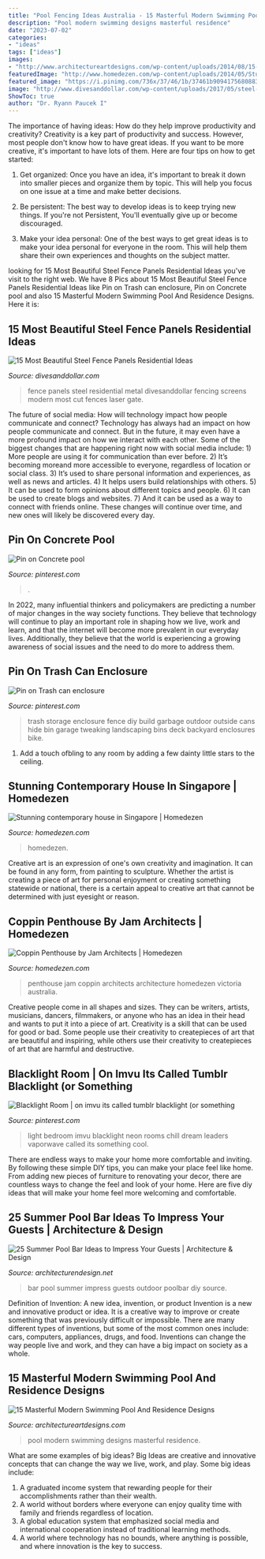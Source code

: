 ```yaml
---
title: "Pool Fencing Ideas Australia - 15 Masterful Modern Swimming Pool And Residence Designs"
description: "Pool modern swimming designs masterful residence"
date: "2023-07-02"
categories:
- "ideas"
tags: ["ideas"]
images:
- "http://www.architectureartdesigns.com/wp-content/uploads/2014/08/15-Masterful-Modern-Swimming-Pool-And-Residence-Designs-13-630x420.jpg"
featuredImage: "http://www.homedezen.com/wp-content/uploads/2014/05/Stunning-contemporary-house-in-Singapore-06-775x709.jpg"
featured_image: "https://i.pinimg.com/736x/37/46/1b/37461b9094175680883b68a7b670614b.jpg"
image: "http://www.divesanddollar.com/wp-content/uploads/2017/05/steel-fence-panels-residential-ideas-FILEminimizer.jpg"
ShowToc: true
author: "Dr. Ryann Paucek I"
---
```



The importance of having ideas: How do they help improve productivity and creativity?
Creativity is a key part of productivity and success. However, most people don't know how to have great ideas. If you want to be more creative, it's important to have lots of them. Here are four tips on how to get started:
1. Get organized: Once you have an idea, it's important to break it down into smaller pieces and organize them by topic. This will help you focus on one issue at a time and make better decisions.

2. Be persistent: The best way to develop ideas is to keep trying new things. If you're not Persistent, You'll eventually give up or become discouraged.

3. Make your idea personal: One of the best ways to get great ideas is to make your idea personal for everyone in the room. This will help them share their own experiences and thoughts on the subject matter.

	

		
looking for 15 Most Beautiful Steel Fence Panels Residential Ideas you've visit to the right web. We have 8 Pics about 15 Most Beautiful Steel Fence Panels Residential Ideas like Pin on Trash can enclosure, Pin on Concrete pool and also 15 Masterful Modern Swimming Pool And Residence Designs. Here it is:
		
    
## 15 Most Beautiful Steel Fence Panels Residential Ideas

<img loading=lazy src="http://www.divesanddollar.com/wp-content/uploads/2017/05/steel-fence-panels-residential-ideas-FILEminimizer.jpg" onerror="this.onerror=null;this.src='https://tse3.mm.bing.net/th?id=OIP.TmZ2EDgCA0KpPpSZ7s0-VAHaGc&amp;pid=15.1';" alt="15 Most Beautiful Steel Fence Panels Residential Ideas">

_Source: divesanddollar.com_

>fence panels steel residential metal divesanddollar fencing screens modern most cut fences laser gate. 

	

The future of social media: How will technology impact how people communicate and connect?
Technology has always had an impact on how people communicate and connect. But in the future, it may even have a more profound impact on how we interact with each other. Some of the biggest changes that are happening right now with social media include: 1) More people are using it for communication than ever before. 2) It’s becoming moreand more accessible to everyone, regardless of location or social class. 3) It’s used to share personal information and experiences, as well as news and articles. 4) It helps users build relationships with others. 5) It can be used to form opinions about different topics and people. 6) It can be used to create blogs and websites. 7) And it can be used as a way to connect with friends online. These changes will continue over time, and new ones will likely be discovered every day.

    
## Pin On Concrete Pool

<img loading=lazy src="https://i.pinimg.com/736x/37/46/1b/37461b9094175680883b68a7b670614b.jpg" onerror="this.onerror=null;this.src='https://tse4.mm.bing.net/th?id=OIP.t8Al6UsHrXJkkWpS3EAimwHaE8&amp;pid=15.1';" alt="Pin on Concrete pool">

_Source: pinterest.com_

>. 

	

In 2022, many influential thinkers and policymakers are predicting a number of major changes in the way society functions. They believe that technology will continue to play an important role in shaping how we live, work and learn, and that the internet will become more prevalent in our everyday lives. Additionally, they believe that the world is experiencing a growing awareness of social issues and the need to do more to address them.

    
## Pin On Trash Can Enclosure

<img loading=lazy src="https://i.pinimg.com/736x/9f/fa/be/9ffabef5d2268e717593b3d9b7eabe6f.jpg" onerror="this.onerror=null;this.src='https://tse2.mm.bing.net/th?id=OIP.SGHy4Mc_8UOa6sFswSpHFwHaLH&amp;pid=15.1';" alt="Pin on Trash can enclosure">

_Source: pinterest.com_

>trash storage enclosure fence diy build garbage outdoor outside cans hide bin garage tweaking landscaping bins deck backyard enclosures bike. 

	

1. Add a touch ofbling to any room by adding a few dainty little stars to the ceiling.

    
## Stunning Contemporary House In Singapore | Homedezen

<img loading=lazy src="http://www.homedezen.com/wp-content/uploads/2014/05/Stunning-contemporary-house-in-Singapore-06-775x709.jpg" onerror="this.onerror=null;this.src='https://tse4.mm.bing.net/th?id=OIP.IuA2cetTE0PdkSaL_CGXcwHaGx&amp;pid=15.1';" alt="Stunning contemporary house in Singapore | Homedezen">

_Source: homedezen.com_

>homedezen. 

	

Creative art is an expression of one's own creativity and imagination. It can be found in any form, from painting to sculpture. Whether the artist is creating a piece of art for personal enjoyment or creating something statewide or national, there is a certain appeal to creative art that cannot be determined with just eyesight or reason.

    
## Coppin Penthouse By Jam Architects | Homedezen

<img loading=lazy src="http://www.homedezen.com/wp-content/uploads/2013/07/Coppin-Penthouse-Victoria-Australia-by-Jam-Architecture-13.jpg" onerror="this.onerror=null;this.src='https://tse3.mm.bing.net/th?id=OIP.6PdN69e2ipJoSeoWJH6CQwHaEd&amp;pid=15.1';" alt="Coppin Penthouse by Jam Architects | Homedezen">

_Source: homedezen.com_

>penthouse jam coppin architects architecture homedezen victoria australia. 

	

Creative people come in all shapes and sizes. They can be writers, artists, musicians, dancers, filmmakers, or anyone who has an idea in their head and wants to put it into a piece of art. Creativity is a skill that can be used for good or bad. Some people use their creativity to createpieces of art that are beautiful and inspiring, while others use their creativity to createpieces of art that are harmful and destructive.

    
## Blacklight Room | On Imvu Its Called Tumblr Blacklight (or Something

<img loading=lazy src="https://i.pinimg.com/736x/33/c1/cc/33c1cc8e5c2922fcd3fed7cc3cf95638.jpg" onerror="this.onerror=null;this.src='https://tse4.mm.bing.net/th?id=OIP.ST3xbZSVQig4ZCec208sRwHaFb&amp;pid=15.1';" alt="Blacklight Room | on imvu its called tumblr blacklight (or something">

_Source: pinterest.com_

>light bedroom imvu blacklight neon rooms chill dream leaders vaporwave called its something cool. 

	

There are endless ways to make your home more comfortable and inviting. By following these simple DIY tips, you can make your place feel like home. From adding new pieces of furniture to renovating your decor, there are countless ways to change the feel and look of your home. Here are five diy ideas that will make your home feel more welcoming and comfortable.

    
## 25 Summer Pool Bar Ideas To Impress Your Guests | Architecture &amp; Design

<img loading=lazy src="http://cdn.architecturendesign.net/wp-content/uploads/2014/09/Summer-Pool-Bar-Ideas-20.jpg" onerror="this.onerror=null;this.src='https://tse4.mm.bing.net/th?id=OIP.jjMy9LrKCkNcpf5baVylMAHaFJ&amp;pid=15.1';" alt="25 Summer Pool Bar Ideas to Impress Your Guests | Architecture &amp; Design">

_Source: architecturendesign.net_

>bar pool summer impress guests outdoor poolbar diy source. 

	

Definition of Invention: A new idea, invention, or product
Invention is a new and innovative product or idea. It is a creative way to improve or create something that was previously difficult or impossible. There are many different types of inventions, but some of the most common ones include: cars, computers, appliances, drugs, and food. Inventions can change the way people live and work, and they can have a big impact on society as a whole.

    
## 15 Masterful Modern Swimming Pool And Residence Designs

<img loading=lazy src="http://www.architectureartdesigns.com/wp-content/uploads/2014/08/15-Masterful-Modern-Swimming-Pool-And-Residence-Designs-13-630x420.jpg" onerror="this.onerror=null;this.src='https://tse4.mm.bing.net/th?id=OIP.-xa2F-62Nh4yhoNQCQYlUAHaE8&amp;pid=15.1';" alt="15 Masterful Modern Swimming Pool And Residence Designs">

_Source: architectureartdesigns.com_

>pool modern swimming designs masterful residence. 

	

What are some examples of big ideas?
Big Ideas are creative and innovative concepts that can change the way we live, work, and play. Some big ideas include: 
1. A graduated income system that rewarding people for their accomplishments rather than their wealth.
2. A world without borders where everyone can enjoy quality time with family and friends regardless of location.
3. A global education system that emphasized social media and international cooperation instead of traditional learning methods.
4. A world where technology has no bounds, where anything is possible, and where innovation is the key to success.

